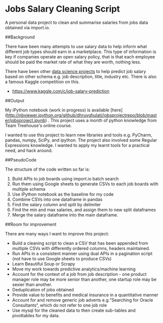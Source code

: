 # Jobs Salary Cleaning Script

A personal data project to clean and summarise salaries from jobs data obtained via import.io.

##Background

There have been many attempts to use salary data to help inform what different job types should earn in a marketplace.
This type of information is key if companies operate an open salary policy, that is that each employee should be paid
the market rate of what they are worth, nothing less.

There have been other [data science projects](http://nycdatascience.com/students-work/job-salary-prediction-with-python/)
to help predict job salary based on other schema e.g. job description, title,
industry etc. There is also a famous Kaggle competition on this.

* https://www.kaggle.com/c/job-salary-prediction

##Output

My iPython notebook (work in progress) is available [here] (http://nbviewer.ipython.org/github/dhruvghulati/jobsprojectrepo/blob/master/jobsproject.ipynb)
. This project uses a month of python knowledge from Team Treehouse's online course. 

I wanted to use this project to learn new libraries and tools e.g. PyCharm, pandas, numpy, SciPy, and ipython. The project
also involved some Regular Expressions knowledge. I wanted to apply my learnt tools for a practical need, and hack around.

##PseudoCode

The structure of the code written so far is:

1. Build APIs to job boards using import.io batch search
2. Run them using Google sheets to generate CSVs to each job boards with multiple schema
3. Use iPython notebook as the baseline for my code
4. Combine CSVs into one dataframe in pandas
5. Find the salary column and split by delimiter
6. Find the min and max salaries, and assign them to new split dataframes
7. Merge the salary dataframe into the main dataframe.

##Room for improvement

There are many ways I want to improve this project:

* Build a cleaning script to clean a CSV that has been appended from multiple CSVs with differently ordered columns, headers maintained.
* Run APIs in a consistent manner using dual APIs in a pagination script (not have to use Google sheets to produce CSVs)
* Learn Beautiful Soup or Scrapy
* Move my work towards predictive analytics/machine learning
* Account for the context of a job from job description - one product manager role may be more senior than another, one startup
role may be sexier than another.
* Deduplication of jobs obtained
* Provide value to benefits and medical insurance in a quantitative manner
* Account for and remove generic job adverts e.g.“Searching for Oracle Consultants“, which do not refer to one job role
* Use mysql for the cleaned data to then create sub-tables and pivottables for my data.
